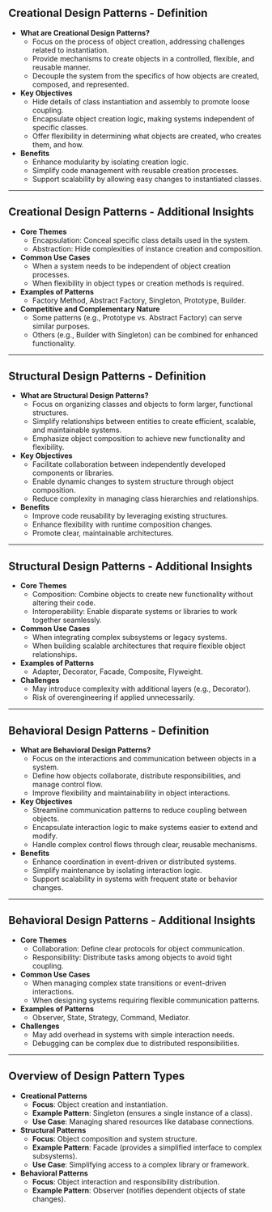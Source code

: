 
## Creational Design Patterns - Definition

- **What are Creational Design Patterns?**
  - Focus on the process of object creation, addressing challenges related to instantiation.
  - Provide mechanisms to create objects in a controlled, flexible, and reusable manner.
  - Decouple the system from the specifics of how objects are created, composed, and represented.
- **Key Objectives**
  - Hide details of class instantiation and assembly to promote loose coupling.
  - Encapsulate object creation logic, making systems independent of specific classes.
  - Offer flexibility in determining what objects are created, who creates them, and how.
- **Benefits**
  - Enhance modularity by isolating creation logic.
  - Simplify code management with reusable creation processes.
  - Support scalability by allowing easy changes to instantiated classes.

---

## Creational Design Patterns - Additional Insights

- **Core Themes**
  - Encapsulation: Conceal specific class details used in the system.
  - Abstraction: Hide complexities of instance creation and composition.
- **Common Use Cases**
  - When a system needs to be independent of object creation processes.
  - When flexibility in object types or creation methods is required.
- **Examples of Patterns**
  - Factory Method, Abstract Factory, Singleton, Prototype, Builder.
- **Competitive and Complementary Nature**
  - Some patterns (e.g., Prototype vs. Abstract Factory) can serve similar purposes.
  - Others (e.g., Builder with Singleton) can be combined for enhanced functionality.

---

## Structural Design Patterns - Definition

- **What are Structural Design Patterns?**
  - Focus on organizing classes and objects to form larger, functional structures.
  - Simplify relationships between entities to create efficient, scalable, and maintainable systems.
  - Emphasize object composition to achieve new functionality and flexibility.
- **Key Objectives**
  - Facilitate collaboration between independently developed components or libraries.
  - Enable dynamic changes to system structure through object composition.
  - Reduce complexity in managing class hierarchies and relationships.
- **Benefits**
  - Improve code reusability by leveraging existing structures.
  - Enhance flexibility with runtime composition changes.
  - Promote clear, maintainable architectures.

---

## Structural Design Patterns - Additional Insights

- **Core Themes**
  - Composition: Combine objects to create new functionality without altering their code.
  - Interoperability: Enable disparate systems or libraries to work together seamlessly.
- **Common Use Cases**
  - When integrating complex subsystems or legacy systems.
  - When building scalable architectures that require flexible object relationships.
- **Examples of Patterns**
  - Adapter, Decorator, Facade, Composite, Flyweight.
- **Challenges**
  - May introduce complexity with additional layers (e.g., Decorator).
  - Risk of overengineering if applied unnecessarily.

---

## Behavioral Design Patterns - Definition

- **What are Behavioral Design Patterns?**
  - Focus on the interactions and communication between objects in a system.
  - Define how objects collaborate, distribute responsibilities, and manage control flow.
  - Improve flexibility and maintainability in object interactions.
- **Key Objectives**
  - Streamline communication patterns to reduce coupling between objects.
  - Encapsulate interaction logic to make systems easier to extend and modify.
  - Handle complex control flows through clear, reusable mechanisms.
- **Benefits**
  - Enhance coordination in event-driven or distributed systems.
  - Simplify maintenance by isolating interaction logic.
  - Support scalability in systems with frequent state or behavior changes.

---

## Behavioral Design Patterns - Additional Insights

- **Core Themes**
  - Collaboration: Define clear protocols for object communication.
  - Responsibility: Distribute tasks among objects to avoid tight coupling.
- **Common Use Cases**
  - When managing complex state transitions or event-driven interactions.
  - When designing systems requiring flexible communication patterns.
- **Examples of Patterns**
  - Observer, State, Strategy, Command, Mediator.
- **Challenges**
  - May add overhead in systems with simple interaction needs.
  - Debugging can be complex due to distributed responsibilities.

---

## Overview of Design Pattern Types

- **Creational Patterns**
  - **Focus**: Object creation and instantiation.
  - **Example Pattern**: Singleton (ensures a single instance of a class).
  - **Use Case**: Managing shared resources like database connections.
- **Structural Patterns**
  - **Focus**: Object composition and system structure.
  - **Example Pattern**: Facade (provides a simplified interface to complex subsystems).
  - **Use Case**: Simplifying access to a complex library or framework.
- **Behavioral Patterns**
  - **Focus**: Object interaction and responsibility distribution.
  - **Example Pattern**: Observer (notifies dependent objects of state changes).
